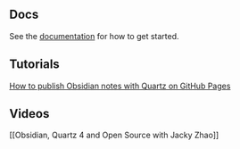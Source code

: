 
## Docs

See the [documentation](https://quartz.jzhao.xyz) for how to get started.

## Tutorials

[How to publish Obsidian notes with Quartz on GitHub Pages](https://notes.nicolevanderhoeven.com/How+to+publish+Obsidian+notes+with+Quartz+on+GitHub+Pages#Change+the+%60origin%60+remote)

## Videos

[[Obsidian, Quartz 4 and Open Source with Jacky Zhao]]








